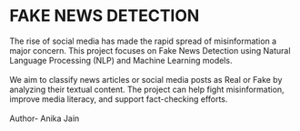 # FAKE NEWS DETECTION 
The rise of social media has made the rapid spread of misinformation a major concern. This project focuses on Fake News Detection using Natural Language Processing (NLP) and Machine Learning models.
<br>
<br>
We aim to classify news articles or social media posts as Real or Fake by analyzing their textual content. The project can help fight misinformation, improve media literacy, and support fact-checking efforts.
<br>
<br>
Author- Anika Jain
